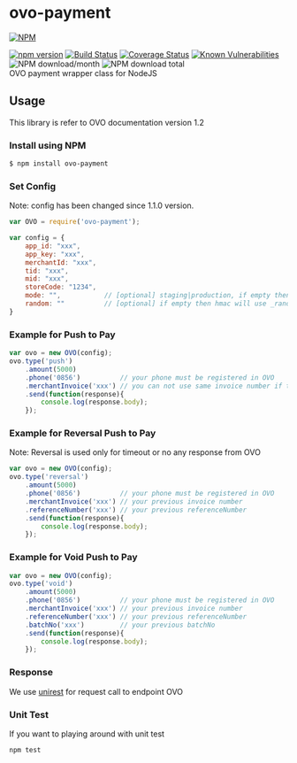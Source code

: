 # ovo-payment
[![NPM](https://nodei.co/npm/ovo-payment.png?downloads=true&downloadRank=true&stars=true)](https://nodei.co/npm/ovo-payment/)  
  
[![npm version](https://img.shields.io/npm/v/ovo-payment.svg?style=flat-square)](https://www.npmjs.org/package/ovo-payment)
[![Build Status](https://travis-ci.org/aalfiann/midtrans-payment.svg?branch=master)](https://travis-ci.org/aalfiann/ovo-payment)
[![Coverage Status](https://coveralls.io/repos/github/aalfiann/ovo-payment/badge.svg?branch=master)](https://coveralls.io/github/aalfiann/ovo-payment?branch=master)
[![Known Vulnerabilities](https://snyk.io//test/github/aalfiann/ovo-payment/badge.svg?targetFile=package.json)](https://snyk.io//test/github/aalfiann/ovo-payment?targetFile=package.json)
![NPM download/month](https://img.shields.io/npm/dm/ovo-payment.svg)
![NPM download total](https://img.shields.io/npm/dt/ovo-payment.svg)  
OVO payment wrapper class for NodeJS

## Usage
This library is refer to OVO documentation version 1.2

### Install using NPM
```bash
$ npm install ovo-payment
```

### Set Config
Note: config has been changed since 1.1.0 version.
```javascript
var OVO = require('ovo-payment');

var config = {
    app_id: "xxx",
    app_key: "xxx",
    merchantId: "xxx",
    tid: "xxx",
    mid: "xxx",
    storeCode: "1234",
    mode: "",           // [optional] staging|production, if empty then will use api staging url address
    random: ""          // [optional] if empty then hmac will use _randomizer()
}
```

### Example for Push to Pay
```javascript
var ovo = new OVO(config);
ovo.type('push')
    .amount(5000)
    .phone('0856')          // your phone must be registered in OVO
    .merchantInvoice('xxx') // you can not use same invoice number if the previous request was failed or canceled
    .send(function(response){
        console.log(response.body);
    });
```

### Example for Reversal Push to Pay
Note: Reversal is used only for timeout or no any response from OVO
```javascript
var ovo = new OVO(config);
ovo.type('reversal')
    .amount(5000)
    .phone('0856')          // your phone must be registered in OVO
    .merchantInvoice('xxx') // your previous invoice number
    .referenceNumber('xxx') // your previous referenceNumber
    .send(function(response){
        console.log(response.body);
    });
```

### Example for Void Push to Pay
```javascript
var ovo = new OVO(config);
ovo.type('void')
    .amount(5000)
    .phone('0856')          // your phone must be registered in OVO
    .merchantInvoice('xxx') // your previous invoice number
    .referenceNumber('xxx') // your previous referenceNumber
    .batchNo('xxx')         // your previous batchNo
    .send(function(response){
        console.log(response.body);
    });
```

### Response
We use [unirest](https://unirest.io) for request call to endpoint OVO

### Unit Test
If you want to playing around with unit test
```
npm test
```